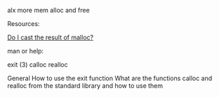 alx more mem alloc and free

Resources:

[Do I cast the result of malloc?](https://stackoverflow.com/questions/605845/should-i-cast-the-result-of-malloc)


man or help:

exit (3)
calloc
realloc


General
How to use the exit function
What are the functions calloc and realloc from the standard library and how to use them

